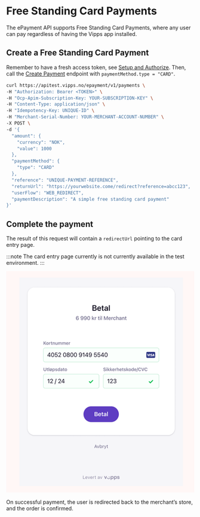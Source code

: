 <!-- START_METADATA
---
title: Free Standing Card Payments
hide_table_of_contents: true
sidebar_position: 40
---


END_METADATA -->

# Free Standing Card Payments

The ePayment API supports Free Standing Card Payments, where any user can pay regardless of having the Vipps app installed.


## Create a Free Standing Card Payment
Remember to have a fresh access token, see 
[Setup and Authorize](../quick-start.md#step-1---setup).
Then, call the [Create Payment][create-payment-endpoint] endpoint with `paymentMethod.type = "CARD"`.


```bash
curl https://apitest.vipps.no/epayment/v1/payments \
-H "Authorization: Bearer <TOKEN>" \
-H "Ocp-Apim-Subscription-Key: YOUR-SUBSCRIPTION-KEY" \
-H "Content-Type: application/json" \
-H "Idempotency-Key: UNIQUE-ID" \
-H "Merchant-Serial-Number: YOUR-MERCHANT-ACCOUNT-NUMBER" \
-X POST \
-d '{
  "amount": {
    "currency": "NOK",
    "value": 1000
  },
  "paymentMethod": {
    "type": "CARD"
  },
  "reference": "UNIQUE-PAYMENT-REFERENCE",
  "returnUrl": "https://yourwebsite.come/redirect?reference=abcc123",
  "userFlow": "WEB_REDIRECT",
  "paymentDescription": "A simple free standing card payment"
}'
```

## Complete the payment

The result of this request will contain a `redirectUrl` pointing to the card entry page.

:::note
The card entry page currently is not currently available in the test environment.
:::

![Enter card details](../images/vipps-ecom-pay-by-card-step2.png)

On successful payment, the user is redirected back to the merchant’s store, and the order is confirmed.



[create-payment-endpoint]: https://developer.vippsmobilepay.com/api/epayment#tag/CreatePayments/operation/createPayment
